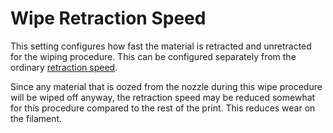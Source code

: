 Wipe Retraction Speed
====
This setting configures how fast the material is retracted and unretracted for the wiping procedure. This can be configured separately from the ordinary [retraction speed](../travel/retraction_speed.md).

Since any material that is oozed from the nozzle during this wipe procedure will be wiped off anyway, the retraction speed may be reduced somewhat for this procedure compared to the rest of the print. This reduces wear on the filament.